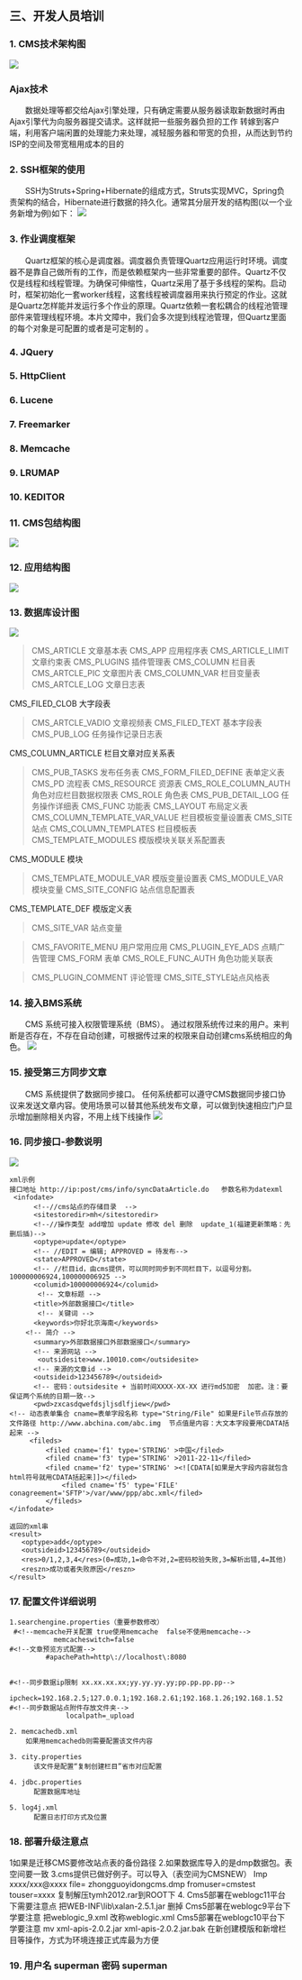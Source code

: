 ## 三、开发人员培训
### 1. CMS技术架构图
![](/images/technology.png)
### Ajax技术
&emsp;&emsp;数据处理等都交给Ajax引擎处理，只有确定需要从服务器读取新数据时再由Ajax引擎代为向服务器提交请求。这样就把一些服务器负担的工作 转嫁到客户端，利用客户端闲置的处理能力来处理，减轻服务器和带宽的负担，从而达到节约ISP的空间及带宽租用成本的目的

### 2. SSH框架的使用
&emsp;&emsp;SSH为Struts+Spring+Hibernate的组成方式，Struts实现MVC，Spring负责架构的结合，Hibernate进行数据的持久化。通常其分层开发的结构图(以一个业务新增为例)如下：
![](/images/ssh.png)
### 3. 作业调度框架
&emsp;&emsp;Quartz框架的核心是调度器。调度器负责管理Quartz应用运行时环境。调度器不是靠自己做所有的工作，而是依赖框架内一些非常重要的部件。Quartz不仅仅是线程和线程管理。为确保可伸缩性，Quartz采用了基于多线程的架构。启动时，框架初始化一套worker线程，这套线程被调度器用来执行预定的作业。这就是Quartz怎样能并发运行多个作业的原理。Quartz依赖一套松耦合的线程池管理部件来管理线程环境。本片文障中，我们会多次提到线程池管理，但Quartz里面的每个对象是可配置的或者是可定制的。
### 4. JQuery
### 5. HttpClient
### 6. Lucene
### 7. Freemarker
### 8. Memcache
### 9. LRUMAP
### 10. KEDITOR
### 11. CMS包结构图
![](/images/package.png)
### 12. 应用结构图
![](/images/apply.png)
### 13. 数据库设计图
![](/images/database.png)
> 
> CMS_ARTICLE 文章基本表
> CMS_APP  应用程序表
> CMS_ARTICLE_LIMIT  文章约束表
> CMS_PLUGINS 插件管理表
> CMS_COLUMN  栏目表
> CMS_ARTCLE_PIC 文章图片表
> CMS_COLUMN_VAR 栏目变量表
> CMS_ARTCLE_LOG  文章日志表
> CMS_FILED_CLOB 大字段表
> CMS_ARTCLE_VADIO 文章视频表
> CMS_FILED_TEXT 基本字段表
> CMS_PUB_LOG 任务操作记录日志表
> CMS_COLUMN_ARTICLE 栏目文章对应关系表
> CMS_PUB_TASKS  发布任务表
> CMS_FORM_FILED_DEFINE 表单定义表
> CMS_PD         流程表
> CMS_RESOURCE   资源表
> CMS_ROLE_COLUMN_AUTH  角色对应栏目数据权限表
> CMS_ROLE       角色表
> CMS_PUB_DETAIL_LOG 任务操作详细表
> CMS_FUNC 功能表
> CMS_LAYOUT  布局定义表
> CMS_COLUMN_TEMPLATE_VAR_VALUE 栏目模板变量设置表
> CMS_SITE 站点CMS_COLUMN_TEMPLATES 栏目模板表
> CMS_TEMPLATE_MODULES 模版模块关联关系配置表
> CMS_MODULE 模块
> CMS_TEMPLATE_MODULE_VAR 模版变量设置表
> CMS_MODULE_VAR 模块变量
> CMS_SITE_CONFIG 站点信息配置表
> CMS_TEMPLATE_DEF 模版定义表
> CMS_SITE_VAR 站点变量
> CMS_FAVORITE_MENU 用户常用应用
> CMS_PLUGIN_EYE_ADS 点睛广告管理
> CMS_FORM 表单
> CMS_ROLE_FUNC_AUTH 角色功能关联表
> CMS_PLUGIN_COMMENT 评论管理
> CMS_SITE_STYLE站点风格表

### 14. 接入BMS系统
&emsp;&emsp;CMS 系统可接入权限管理系统（BMS）。 通过权限系统传过来的用户。来判断是否存在，不存在自动创建，可根据传过来的权限来自动创建cms系统相应的角色。
![](/images/bms.png)

### 15. 接受第三方同步文章
&emsp;&emsp;CMS 系统提供了数据同步接口。  任何系统都可以遵守CMS数据同步接口协议来发送文章内容。使用场景可以替其他系统发布文章，可以做到快速相应门户显示增加删除相关内容，不用上线下线操作
![](/images/interface.png)
### 16. 同步接口-参数说明
![](/images/interface1.png)
```
xml示例        
接口地址 http://ip:post/cms/info/syncDataArticle.do   参数名称为datexml <infodate>      <!--//cms站点的存储目录  -->      <sitestoredir>mh</sitestoredir>      <!--//操作类型 add增加 update 修改 del 删除  update_1(福建更新策略：先删后插)-->      <optype>update</optype>       <!-- //EDIT = 编辑; APPROVED = 待发布-->      <state>APPROVED</state>       <!-- //栏目id，由cms提供，可以同时同步到不同栏目下，以逗号分割。100000006924,100000006925 -->      <columid>100000006924</columid>       <!-- 文章标题 -->      <title>外部数据接口</title>       <!-- 关键词 -->      <keywords>你好北京海南</keywords>	<!-- 简介 -->      <summary>外部数据接口外部数据接口</summary>      <!-- 来源网站 -->       <outsidesite>www.10010.com</outsidesite>      <!-- 来源的文章id -->      <outsideid>123456789</outsideid>      <!-- 密码：outsidesite + 当前时间XXXX-XX-XX 进行md5加密  加密。注：要保证两个系统的日期一致-->      <pwd>zxcasdqwefdsjljsdlfjiew</pwd>
<!-- 动态表单集合 cname=表单字段名称 type="String/File" 如果是File节点存放的文件路径 http://www.abchina.com/abc.img  节点值是内容：大文本字段要用CDATA括起来 -->	 <fileds>		 <filed cname='f1' type='STRING' >中国</filed>		 <filed cname='f3' type='STRING' >2011-22-11</filed>		 <filed cname='f2' type='STRING' ><![CDATA[如果是大字段内容就包含html符号就用CDATA括起来]]></filed>	         <filed cname='f5' type='FILE' conagreement='SFTP'>/var/www/ppp/abc.xml</filed>         </fileds></infodate>
返回的xml串<result>   <optype>add</optype>   <outsideid>123456789</outsideid>   <res>0/1,2,3,4</res>(0=成功,1=命令不对,2=密码校验失败,3=解析出错,4=其他)   <reszn>成功或者失败原因</reszn></result>      
```

### 17. 配置文件详细说明
```
1.searchengine.properties（重要参数修改） #<!--memcache开关配置 true使用memcache  false不使用memcache-->           memcacheswitch=false#<!--文章预览方式配置-->         #apachePath=http\://localhost\:8080#<!--同步数据ip限制 xx.xx.xx.xx;yy.yy.yy.yy;pp.pp.pp.pp-->              ipcheck=192.168.2.5;127.0.0.1;192.168.2.61;192.168.1.26;192.168.1.52#<!--同步数据站点附件存放文件夹-->              localpath=_upload
```
```
2. memcachedb.xml     如果用memcachedb则需要配置该文件内容
```
```
3. city.properties      该文件是配置“复制创建栏目”省市对应配置
```
```
4. jdbc.properties      配置数据库地址
```
```
5. log4j.xml      配置日志打印方式及位置
```
### 18. 部署升级注意点
> 
 1如果是迁移CMS要修改站点表的备份路径 2.如果数据库导入的是dmp数据包。表空间要一致 3.cms提供已做好例子。可以导入（表空间为CMSNEW）        Imp xxxx/xxx@xxxx file= zhongguoyidongcms.dmp fromuser=cmstest touser=xxxx        复制解压tymh2012.rar到ROOT下4. Cms5部署在weblogc11平台下需要注意点         把WEB-INF\lib\xalan-2.5.1.jar  删掉   Cms5部署在weblogc9平台下学要注意         把weblogic_9.xml 改称weblogic.xmlCms5部署在weblogc10平台下学要注意          mv xml-apis-2.0.2.jar xml-apis-2.0.2.jar.bak
在新创建模版和新增栏目等操作，方式为环境连接正式库最为方便

### 19. 用户名 superman 密码 superman